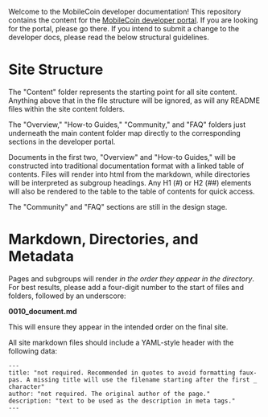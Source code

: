 Welcome to the MobileCoin developer documentation! This repository contains the content for the [MobileCoin developer portal](https://developers.mobilecoin.com). If you are looking for the portal, please go there. If you intend to submit a change to the developer docs, please read the below structural guidelines.

# Site Structure

The "Content" folder represents the starting point for all site content. Anything above that in the file structure will be ignored, as will any README files within the site content folders.

The "Overview," "How-to Guides," "Community," and "FAQ" folders just underneath the main content folder map directly to the corresponding sections in the developer portal.

Documents in the first two, "Overview" and "How-to Guides," will be constructed into traditional documentation format with a linked table of contents. Files will render into html from the markdown, while directories will be interpreted as subgroup headings. Any H1 (#) or H2 (##) elements will also be rendered to the table to the table of contents for quick access.

The "Community" and "FAQ" sections are still in the design stage.

# Markdown, Directories, and Metadata

Pages and subgroups will render *in the order they appear in the directory*. For best results, please add a four-digit number to the start of files and folders, followed by an underscore:

**0010_document.md**

This will ensure they appear in the intended order on the final site.

All site markdown files should include a YAML-style header with the following data:
```
---
title: "not required. Recommended in quotes to avoid formatting faux-pas. A missing title will use the filename starting after the first _ character"
author: "not required. The original author of the page."
description: "text to be used as the description in meta tags."
---
```
